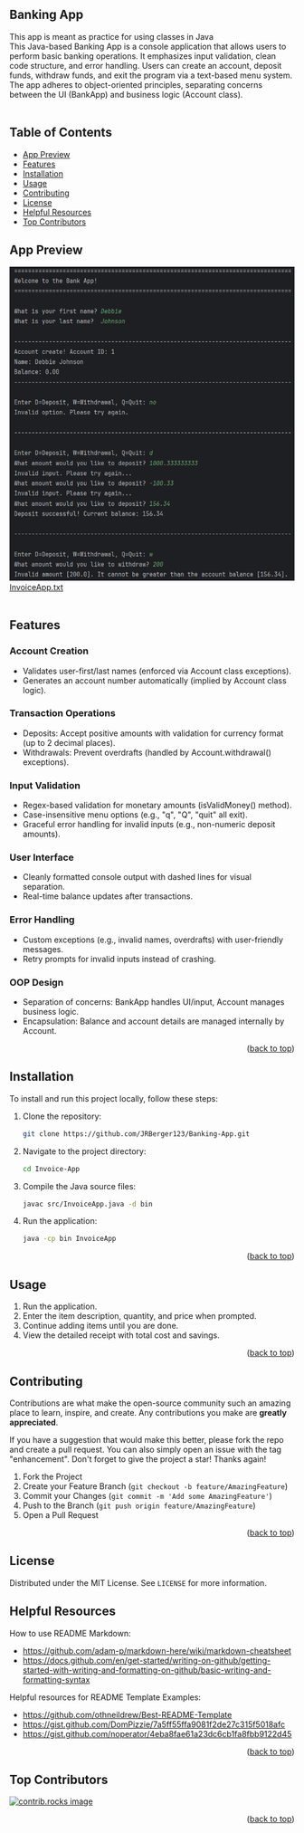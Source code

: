 ## Banking App

This app is meant as practice for using classes in Java<br>
This Java-based Banking App is a console application that allows users to perform basic banking operations. It emphasizes input validation, clean code structure, and error handling. Users can create an account, deposit funds, withdraw funds, and exit the program via a text-based menu system. The app adheres to object-oriented principles, separating concerns between the UI (BankApp) and business logic (Account class).<br>
<br>

## Table of Contents

- [App Preview](#app-preview)
- [Features](#features)
- [Installation](#installation)
- [Usage](#usage)
- [Contributing](#contributing)
- [License](#license)
- [Helpful Resources](#helpful-resources)
- [Top Contributors](#top-contributors)

## App Preview

![Screenshot of the application's output](Other/Preview.png)<br>
[InvoiceApp.txt](Other/InvoiceApp.txt)<br>
<br>

## Features

### Account Creation  
- Validates user-first/last names (enforced via Account class exceptions).  
- Generates an account number automatically (implied by Account class logic).  

### Transaction Operations  
- Deposits: Accept positive amounts with validation for currency format (up to 2 decimal places).  
- Withdrawals: Prevent overdrafts (handled by Account.withdrawal() exceptions).  

### Input Validation  
- Regex-based validation for monetary amounts (isValidMoney() method).  
- Case-insensitive menu options (e.g., "q", "Q", "quit" all exit).  
- Graceful error handling for invalid inputs (e.g., non-numeric deposit amounts).  

### User Interface  
- Cleanly formatted console output with dashed lines for visual separation.  
- Real-time balance updates after transactions.  

### Error Handling  
- Custom exceptions (e.g., invalid names, overdrafts) with user-friendly messages.  
- Retry prompts for invalid inputs instead of crashing.  

### OOP Design  
- Separation of concerns: BankApp handles UI/input, Account manages business logic.  
- Encapsulation: Balance and account details are managed internally by Account.  

<p align="right">(<a href="#readme-top">back to top</a>)</p>

## Installation

To install and run this project locally, follow these steps:

1. Clone the repository:
    ```sh
    git clone https://github.com/JRBerger123/Banking-App.git
    ```
2. Navigate to the project directory:
    ```sh
    cd Invoice-App
    ```
3. Compile the Java source files:
    ```sh
    javac src/InvoiceApp.java -d bin
    ```
4. Run the application:
    ```sh
    java -cp bin InvoiceApp
    ```

<p align="right">(<a href="#readme-top">back to top</a>)</p>

## Usage

1. Run the application.
2. Enter the item description, quantity, and price when prompted.
3. Continue adding items until you are done.
4. View the detailed receipt with total cost and savings.

<p align="right">(<a href="#readme-top">back to top</a>)</p>

## Contributing

Contributions are what make the open-source community such an amazing place to learn, inspire, and create. Any contributions you make are **greatly appreciated**.

If you have a suggestion that would make this better, please fork the repo and create a pull request. You can also simply open an issue with the tag "enhancement".
Don't forget to give the project a star! Thanks again!

1. Fork the Project
2. Create your Feature Branch (`git checkout -b feature/AmazingFeature`)
3. Commit your Changes (`git commit -m 'Add some AmazingFeature'`)
4. Push to the Branch (`git push origin feature/AmazingFeature`)
5. Open a Pull Request

<p align="right">(<a href="#readme-top">back to top</a>)</p>

## License

Distributed under the MIT License. See `LICENSE` for more information.

## Helpful Resources

How to use README Markdown:<br>
- https://github.com/adam-p/markdown-here/wiki/markdown-cheatsheet<br>
- https://docs.github.com/en/get-started/writing-on-github/getting-started-with-writing-and-formatting-on-github/basic-writing-and-formatting-syntax<br>

Helpful resources for README Template Examples:
- https://github.com/othneildrew/Best-README-Template<br>
- https://gist.github.com/DomPizzie/7a5ff55ffa9081f2de27c315f5018afc<br>
- https://gist.github.com/noperator/4eba8fae61a23dc6cb1fa8fbb9122d45<br>

<p align="right">(<a href="#readme-top">back to top</a>)</p>

## Top Contributors

<a href="https://github.com/JRBerger123/Invoice-App/graphs/contributors">
  <img src="https://contrib.rocks/image?repo=JRBerger123/Invoice-App" alt="contrib.rocks image" />
</a>

<p align="right">(<a href="#readme-top">back to top</a>)</p>